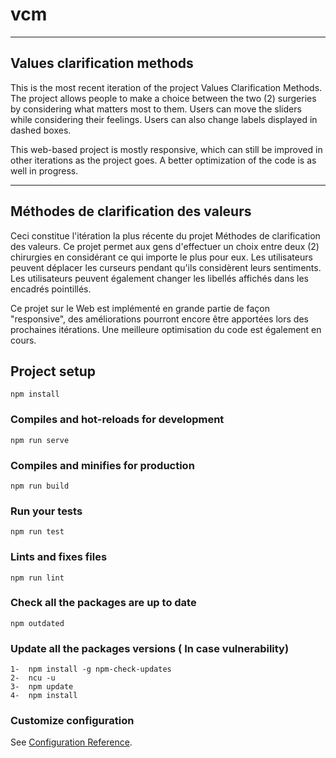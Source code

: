 # vcm
----------------------------
Values clarification methods
----------------------------
This is the most recent iteration of the project Values Clarification Methods.
The project allows people to make a choice between the two (2) surgeries by considering what matters most to them.
Users can move the sliders while considering their feelings.
Users can also change labels displayed in dashed boxes.

This web-based project is mostly responsive, which can still be improved in other iterations as the project goes.
A better optimization of the code is as well in progress.

-------------------------------------
Méthodes de clarification des valeurs
-------------------------------------
Ceci constitue l'itération la plus récente du projet Méthodes de clarification des valeurs.
Ce projet permet aux gens d'effectuer un choix entre deux (2) chirurgies en considérant ce qui importe le plus pour eux.
Les utilisateurs peuvent déplacer les curseurs pendant qu'ils considèrent leurs sentiments.
Les utilisateurs peuvent également changer les libellés affichés dans les encadrés pointillés.

Ce projet sur le Web est implémenté en grande partie de façon "responsive", des améliorations pourront encore être apportées lors des prochaines itérations.
Une meilleure optimisation du code est également en cours.


## Project setup
```
npm install
```

### Compiles and hot-reloads for development
```
npm run serve
```

### Compiles and minifies for production
```
npm run build
```

### Run your tests
```
npm run test
```

### Lints and fixes files
```
npm run lint
```


### Check all the packages are up to date
```
npm outdated
```


### Update all the packages versions ( In case vulnerability)
```
1-  npm install -g npm-check-updates
2-  ncu -u
3-  npm update
4-  npm install
```




### Customize configuration
See [Configuration Reference](https://cli.vuejs.org/config/).
